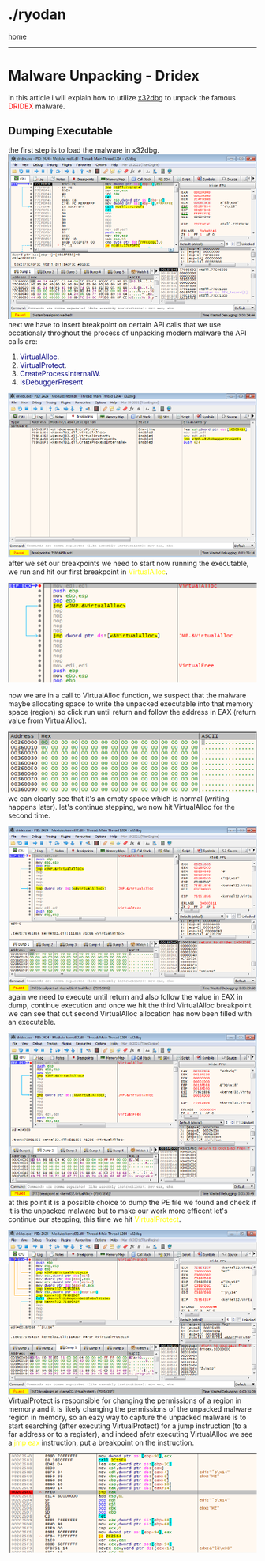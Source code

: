 <style>
  
@import "{{ site.theme }}";

header {
  display: none;
}
</style>
# ./ryodan<br>
<a href='/'>home</a><br>

***
# Malware Unpacking - Dridex
in this article i will explain how to utilize <a href='https://x64dbg.com/'>x32dbg</a> to unpack the famous  <span style='color:red'>DRIDEX</span> malware.

## Dumping Executable
the first step is to load the malware in x32dbg.
![sodinokibi1](dridexload1.png)<br>
next we have to insert breakpoint on certain API calls that we use occationaly throghout the process of unpacking modern malware
the API calls are:
1. <span style='color:navy'>VirtualAlloc</span>.
2. <span style='color:navy'>VirtualProtect</span>.
3. <span style='color:navy'>CreateProcessInternalW</span>.
4. <span style='color:navy'>IsDebuggerPresent</span>

![sodinokibi1](dridexbreakpoints2.png)<br>
after we set our breakpoints we need to start now running the executable, we run and hit our first breakpoint in <span style='color:yellow'>VirtualAlloc</span>.

![sodinokibi1](dridexvirtualalloc1-3.png)<br>

now we are in a call to VirtualAlloc function, we suspect that the malware maybe allocating space to write the unpacked executable into that memory space (region) so click run until return and follow the address in EAX (return value from VirtualAlloc).

![sodinokibi1](dridexDUMP1-5.png)<br>
we can clearly see that it's an empty space which is normal (writing happens later).
let's continue stepping, we now hit VirtualAlloc for the second time.

![sodinokibi1](dridexVA2-6.png)<br>
again we need to execute until return and also follow the value in EAX in dump, continue execution and once we hit the third VirtualAlloc breakpoint we can see that out second VirtualAlloc allocation has now been filled with an executable.

![sodinokibi1](dridexVA3-7.png)<br>
at this point it is a possible choice to dump the PE file we found and check if it is the unpacked malware but to make our work more efficent let's continue our stepping, this time we hit <span style='color:yellow'>VirtualProtect</span>.

![sodinokibi1](dridexVP7.png)<br>
VirtualProtect is responsible for changing the permissions of a region in memory and it is likely changing the permissions of the unpacked malware region in memory, so an eazy way to capture the unpacked malware is to start searching (after executing VirtualProtect) for a jump instruction (to a far address or to a register), and indeed afetr executing VirtualAlloc we see a <span style='color:yellow'>jmp eax</span> instruction, put a breakpoint on the instruction.

![sodinokibi1](dridexjmpEAX8.png)<br>
